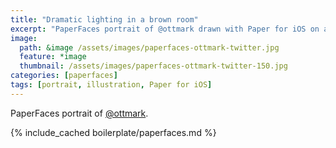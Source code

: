 ```yaml
---
title: "Dramatic lighting in a brown room"
excerpt: "PaperFaces portrait of @ottmark drawn with Paper for iOS on an iPad."
image: 
  path: &image /assets/images/paperfaces-ottmark-twitter.jpg 
  feature: *image
  thumbnail: /assets/images/paperfaces-ottmark-twitter-150.jpg
categories: [paperfaces]
tags: [portrait, illustration, Paper for iOS]
---
```


PaperFaces portrait of [@ottmark](https://twitter.com/ottmark).

{% include_cached boilerplate/paperfaces.md %}
